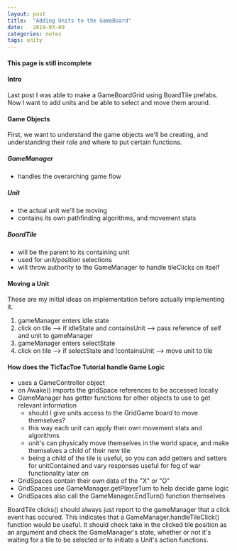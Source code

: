 ```yaml
---
layout: post
title:  "Adding Units to the GameBoard"
date:   2019-03-09
categories: notes
tags: unity
---
```


#### This page is still incomplete

#### Intro
Last post I was able to make a GameBoardGrid using BoardTile prefabs.  Now I want to add units and be able to select and move them around.

#### Game Objects
First, we want to understand the game objects we'll be creating, and understanding their role and where to put certain functions.

##### GameManager
* handles the overarching game flow

##### Unit
* the actual unit we'll be moving
* contains its own pathfinding algorithms, and movement stats

##### BoardTile
* will be the parent to its containing unit
* used for unit/position selections
* will throw authority to the GameManager to handle tileClicks on itself

#### Moving a Unit
These are my initial ideas on implementation before actually implementing it.
1. gameManager enters idle state
2. click on tile --> if idleState and containsUnit --> pass reference of self and unit to gameManager
3. gameManager enters selectState
4. click on tile --> if selectState and !containsUnit --> move unit to tile

#### How does the TicTacToe Tutorial handle Game Logic
* uses a GameController object
* on Awake() imports the gridSpace references to be accessed locally
* GameManager has getter functions for other objects to use to get relevant information
  * should I give units access to the GridGame board to move themselves?
  * this way each unit can apply their own movement stats and algorithms
  * unit's can physically move themselves in the world space, and make themselves a child of their new tile
  * being a child of the tile is useful, so you can add getters and setters for unitContained and vary responses useful for fog of war functionality later on
* GridSpaces contain their own data of the "X" or "O"
* GridSpaces use GameManager.getPlayerTurn to help decide game logic
* GridSpaces also call the GameManager.EndTurn() function themselves


BoardTile clicks() should always just report to the gameManager that a click event has occured. This indicates that a GameManager.handleTileClick() function would be useful.  It should check take in the clicked tile position as an argument and check the GameManager's state, whether or not it's waiting for a tile to be selected or to initiate a Unit's action functions.
